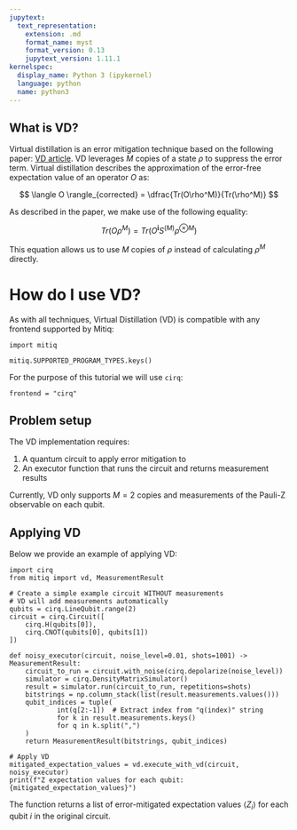 ```yaml
---
jupytext:
  text_representation:
    extension: .md
    format_name: myst
    format_version: 0.13
    jupytext_version: 1.11.1
kernelspec:
  display_name: Python 3 (ipykernel)
  language: python
  name: python3
---
```


## What is VD?
Virtual distillation is an error mitigation technique based on the following paper: [VD article](https://arxiv.org/pdf/2011.07064). VD leverages $M$ copies of a state $\rho$ to suppress the error term. Virtual distillation describes the approximation of the error-free expectation value of an operator $O$ as:

$$
\langle O \rangle_{corrected} = \dfrac{Tr(O\rho^M)}{Tr(\rho^M)}
$$

As described in the paper, we make use of the following equality:

$$
Tr(O\rho^M) = Tr(O^{\textbf{i}}S^{(M)}\rho^{\otimes M})
$$

This equation allows us to use $M$ copies of $\rho$ instead of calculating $\rho^M$ directly.

# How do I use VD?

As with all techniques, Virtual Distillation (VD) is compatible with any frontend supported by Mitiq:

```{code-cell} ipython3
import mitiq

mitiq.SUPPORTED_PROGRAM_TYPES.keys()
```

For the purpose of this tutorial we will use `cirq`:
```{code-cell} ipython3
frontend = "cirq"
```

## Problem setup
The VD implementation requires:
1. A quantum circuit to apply error mitigation to
2. An executor function that runs the circuit and returns measurement results

Currently, VD only supports $M=2$ copies and measurements of the Pauli-Z observable on each qubit.

## Applying VD
Below we provide an example of applying VD:

```{code-cell} ipython3
import cirq
from mitiq import vd, MeasurementResult

# Create a simple example circuit WITHOUT measurements
# VD will add measurements automatically
qubits = cirq.LineQubit.range(2)
circuit = cirq.Circuit([
    cirq.H(qubits[0]),
    cirq.CNOT(qubits[0], qubits[1])
])

def noisy_executor(circuit, noise_level=0.01, shots=1001) -> MeasurementResult:
    circuit_to_run = circuit.with_noise(cirq.depolarize(noise_level))
    simulator = cirq.DensityMatrixSimulator()
    result = simulator.run(circuit_to_run, repetitions=shots)
    bitstrings = np.column_stack(list(result.measurements.values()))
    qubit_indices = tuple(
            int(q[2:-1])  # Extract index from "q(index)" string
            for k in result.measurements.keys()
            for q in k.split(",")
    )
    return MeasurementResult(bitstrings, qubit_indices)

# Apply VD
mitigated_expectation_values = vd.execute_with_vd(circuit, noisy_executor)
print(f"Z expectation values for each qubit: {mitigated_expectation_values}")
```

The function returns a list of error-mitigated expectation values $\langle Z_i \rangle$ for each qubit $i$ in the original circuit.